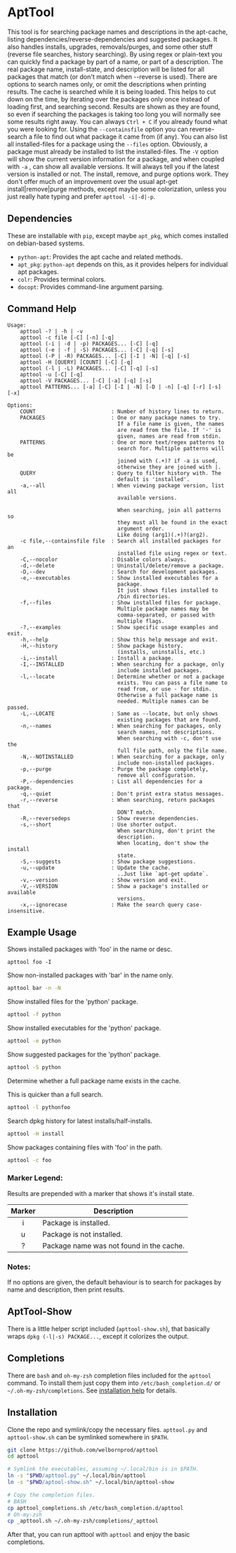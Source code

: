 # AptTool

This tool is for searching package names and descriptions in the apt-cache,
listing dependencies/reverse-dependencies and suggested packages.
It also handles installs, upgrades, removals/purges, and some other stuff
(reverse file searches, history searching). By using regex or plain-text you
can quickly find a package by part of a name, or part of a description.
The real package name, install-state, and description will be listed for all
packages that match (or don't match when --reverse  is used).
There are options to search names only, or omit the descriptions when printing
results.
The cache is searched while it is being loaded. This helps to cut down on the
time, by iterating over the packages only once instead of loading first, and
searching second.
Results are shown as they are found, so even if searching the packages is
taking too long you will normally see some results right away.
You can always `Ctrl + C` if you already found what you were looking for.
Using the `--containsfile`  option you can reverse-search a file to find out
what package it came from (if any).
You can also list all installed-files for a package using the `--files`
option.
Obviously, a package must already be installed to list the installed-files.
The `-V` option will show the current version information for a package,
and when coupled with `-a` , can show all available versions.
It will always tell you if the latest version is installed or not.
The install, remove, and purge options work. They don't offer much of an
improvement over the usual apt-get install|remove|purge methods, except maybe
some colorization, unless you just really hate typing and prefer
`apttool -i|-d|-p`.

## Dependencies

These are installable with `pip`, except maybe `apt_pkg`, which comes
installed on debian-based systems.

* `python-apt`: Provides the apt cache and related methods.
* `apt_pkg`: `python-apt` depends on this, as it provides helpers for
individual apt packages.
* `colr`: Provides terminal colors.
* `docopt`: Provides command-line argument parsing.

## Command Help
```
Usage:
    apttool -? | -h | -v
    apttool -c file [-C] [-n] [-q]
    apttool (-i | -d | -p) PACKAGES... [-C] [-q]
    apttool (-e | -f | -S) PACKAGES... [-C] [-q] [-s]
    apttool (-P | -R) PACKAGES... [-C] [-I | -N] [-q] [-s]
    apttool -H [QUERY] [COUNT] [-C] [-q]
    apttool (-l | -L) PACKAGES... [-C] [-q] [-s]
    apttool -u [-C] [-q]
    apttool -V PACKAGES... [-C] [-a] [-q] [-s]
    apttool PATTERNS... [-a] [-C] [-I | -N] [-D | -n] [-q] [-r] [-s] [-x]

Options:
    COUNT                        : Number of history lines to return.
    PACKAGES                     : One or many package names to try.
                                   If a file name is given, the names
                                   are read from the file. If '-' is
                                   given, names are read from stdin.
    PATTERNS                     : One or more text/regex patterns to
                                   search for. Multiple patterns will be
                                   joined with (.+)? if -a is used,
                                   otherwise they are joined with |.
    QUERY                        : Query to filter history with. The
                                   default is 'installed'.
    -a,--all                     : When viewing package version, list all
                                   available versions.

                                   When searching, join all patterns so
                                   they must all be found in the exact
                                   argument order.
                                   Like doing (arg1)(.+)?(arg2).
    -c file,--containsfile file  : Search all installed packages for an
                                   installed file using regex or text.
    -C,--nocolor                 : Disable colors always.
    -d,--delete                  : Uninstall/delete/remove a package.
    -D,--dev                     : Search for development packages.
    -e,--executables             : Show installed executables for a
                                   package.
                                   It just shows files installed to
                                   /bin directories.
    -f,--files                   : Show installed files for package.
                                   Multiple package names may be
                                   comma-separated, or passed with
                                   multiple flags.
    -?,--examples                : Show specific usage examples and exit.
    -h,--help                    : Show this help message and exit.
    -H,--history                 : Show package history.
                                   (installs, uninstalls, etc.)
    -i,--install                 : Install a package.
    -I,--INSTALLED               : When searching for a package, only
                                   include installed packages.
    -l,--locate                  : Determine whether or not a package
                                   exists. You can pass a file name to
                                   read from, or use - for stdin.
                                   Otherwise a full package name is
                                   needed. Multiple names can be passed.
    -L,--LOCATE                  : Same as --locate, but only shows
                                   existing packages that are found.
    -n,--names                   : When searching for packages, only
                                   search names, not descriptions.
                                   When searching with -c, don't use the
                                   full file path, only the file name.
    -N,--NOTINSTALLED            : When searching for a package, only
                                   include non-installed packages.
    -p,--purge                   : Purge the package completely,
                                   remove all configuration.
    -P,--dependencies            : List all dependencies for a package.
    -q,--quiet                   : Don't print extra status messages.
    -r,--reverse                 : When searching, return packages that
                                   DON'T match.
    -R,--reversedeps             : Show reverse dependencies.
    -s,--short                   : Use shorter output.
                                   When searching, don't print the
                                   description.
                                   When locating, don't show the install
                                   state.
    -S,--suggests                : Show package suggestions.
    -u,--update                  : Update the cache.
                                   ..Just like `apt-get update`.
    -v,--version                 : Show version and exit.
    -V,--VERSION                 : Show a package's installed or available
                                   versions.
    -x,--ignorecase              : Make the search query case-insensitive.
```

## Example Usage

Shows installed packages with 'foo' in the name or desc.
```
apttool foo -I
```

Show non-installed packages with 'bar' in the name only.
```bash
apttool bar -n -N
```

Show installed files for the 'python' package.
```bash
apttool -f python
```

Show installed executables for the 'python' package.
```bash
apttool -e python
```

Show suggested packages for the 'python' package.
```bash
apttool -S python
```

Determine whether a full package name exists in the cache.

This is quicker than a full search.
```bash
apttool -l pythonfoo
```

Search dpkg history for latest installs/half-installs.
```bash
apttool -H install
```

Show packages containing files with 'foo' in the path.
```bash
apttool -c foo
```

### Marker Legend:

Results are prepended with a marker that shows it's install state.

Marker | Description
:---:|---
i | Package is installed.
u | Package is not installed.
? | Package name was not found in the cache.

### Notes:

If no options are given, the default behaviour is to search for
packages by name and description, then print results.

## AptTool-Show

There is a little helper script included (`apttool-show.sh`), that basically
wraps `dpkg (-l|-s) PACKAGE...`, except it colorizes the output.

## Completions

There are `bash` and `oh-my-zsh` completion files included for the `apttool`
command. To install them just copy them into `/etc/bash_completion.d/` or
`~/.oh-my-zsh/completions`. See [installation help](#installation) for
details.

## Installation

Clone the repo and symlink/copy the necessary files. `apttool.py` and
`apttool-show.sh` can be symlinked somewhere in `$PATH`.

```bash
git clone https://github.com/welbornprod/apttool
cd apttool

# Symlink the executables, assuming ~/.local/bin is in $PATH.
ln -s "$PWD/apttool.py" ~/.local/bin/apttool
ln -s "$PWD/aptool-show.sh" ~/.local/bin/apttool-show

# Copy the completion files.
# BASH
cp apttool_completions.sh /etc/bash_completion.d/apttool
# Oh-my-zsh
cp _apttool.sh ~/.oh-my-zsh/completions/_apttool
```

After that, you can run apttool with `apttool` and enjoy the basic
completions.
